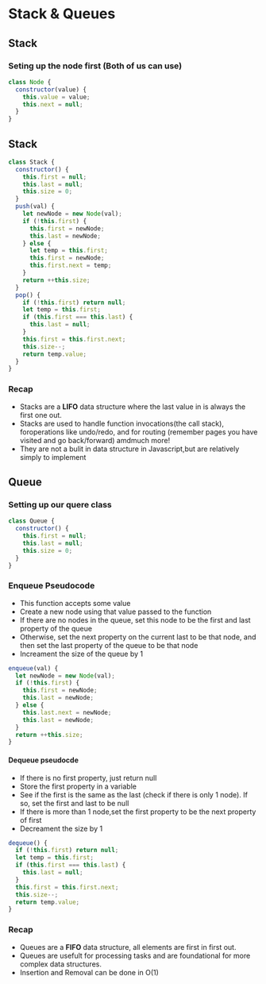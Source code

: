 # Stack & Queues

## Stack

### Seting up the node first (Both of us can use)

```js
class Node {
  constructor(value) {
    this.value = value;
    this.next = null;
  }
}
```

## Stack

```js
class Stack {
  constructor() {
    this.first = null;
    this.last = null;
    this.size = 0;
  }
  push(val) {
    let newNode = new Node(val);
    if (!this.first) {
      this.first = newNode;
      this.last = newNode;
    } else {
      let temp = this.first;
      this.first = newNode;
      this.first.next = temp;
    }
    return ++this.size;
  }
  pop() {
    if (!this.first) return null;
    let temp = this.first;
    if (this.first === this.last) {
      this.last = null;
    }
    this.first = this.first.next;
    this.size--;
    return temp.value;
  }
}
```

### Recap

- Stacks are a **LIFO** data structure where the last value in is always the first one out.
- Stacks are used to handle function invocations(the call stack), foroperations like undo/redo, and for routing (remember pages you have visited and go back/forward) amdmuch more!
- They are not a bulit in data structure in Javascript,but are relatively simply to implement

## Queue

### Setting up our quere class

```js
class Queue {
  constructor() {
    this.first = null;
    this.last = null;
    this.size = 0;
  }
}
```

### Enqueue Pseudocode

- This function accepts some value
- Create a new node using that value passed to the function
- If there are no nodes in the queue, set this node to be the first and last property of the queue
- Otherwise, set the next property on the current last to be that node, and then set the last property of the queue to be that node
- Increament the size of the queue by 1

```js
enqueue(val) {
  let newNode = new Node(val);
  if (!this.first) {
    this.first = newNode;
    this.last = newNode;
  } else {
    this.last.next = newNode;
    this.last = newNode;
  }
  return ++this.size;
}
```

#### Dequeue pseudocde

- If there is no first property, just return null
- Store the first property in a variable
- See if the first is the same as the last (check if there is only 1 node). If so, set the first and last to be null
- If there is more than 1 node,set the first property to be the next property of first
- Decreament the size by 1

```js
dequeue() {
  if (!this.first) return null;
  let temp = this.first;
  if (this.first === this.last) {
    this.last = null;
  }
  this.first = this.first.next;
  this.size--;
  return temp.value;
}
```

### Recap

- Queues are a **FIFO** data structure, all elements are first in first out.
- Queues are usefult for processing tasks and are foundational for more complex data structures.
- Insertion and Removal can be done in O(1)
